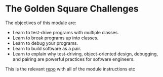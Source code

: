 # The Golden Square Challenges

The objectives of this module are:

* Learn to test-drive programs with multiple classes.
* Learn to break programs up into classes.
* Learn to debug your programs.
* Learn to build software as a pair.
* Learn to explain why test-driving, object-oriented design, debugging, and
  pairing are powerful practices for software engineers.
  
  
This is the relevant [repo](https://github.com/jillwones/golden-square) with all of the module instructions etc

